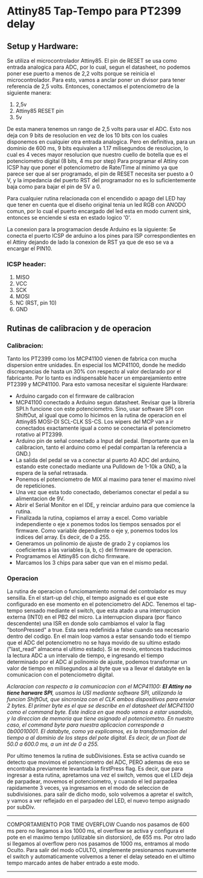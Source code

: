 # Attiny85 Tap-Tempo para PT2399 delay

## Setup y Hardware:
Se utiliza el microcontrolador Attiny85. 
El pin de RESET se usa como entrada analogica para ADC, por lo cual, segun el datasheet, no podemos poner ese puerto a menos de 2,2 volts porque se reinicia el microcontrolador.
Para esto, vamos a anclar poner un divisor para tener referencia de 2,5 volts. Entonces, conectamos el potenciometro de la siguiente manera: 
1. 2,5v
2. Attiny85 RESET pin
3. 5v

De esta manera tenemos un rango de 2,5 volts para usar el ADC. Esto nos deja con 9 bits de resolucion en vez de los 10 bits con los cuales disponemos en cualquier otra entrada analogica. Pero en definitiva, para un dominio de 600 ms, 9 bits equivalen a 1.17 milisegundos de resolucion, lo cual es 4 veces mayor resolucion que nuestro cuello de botella que es el potenciometro digital (8 bits, 4 ms por step)
Para programar el Attiny con ICSP hay que poner el potenciometro de Rate/Time al minimo ya que parece ser que al ser programado, el pin de RESET necesita ser puesto a 0 V, y la impedancia del puerto RST del programador no es lo suficientemente baja como para bajar el pin de 5V a 0. 

Para cualquier rutina relacionada con el encendido o apago del LED hay que tener en cuenta que el diseño original tenia un led RGB con ANODO comun, por lo cual el puerto encargado del led esta en modo current sink, entonces se enciende si esta en estado logico '0'.

La conexion para la programacion desde Arduino es la siguiente:
Se conecta el puerto ICSP de arduino a los pines para ISP correspondientes en el Attiny dejando de lado la conexion de RST ya que de eso se va a encargar el PIN10. 
### ICSP header: 
1. MISO
2. VCC
3. SCK
4. MOSI
5. NC (RST, pin 10)
6. GND

## Rutinas de calibracion y de operacion

### Calibracion:
Tanto los PT2399 como los MCP41100 vienen de fabrica con mucha dispersion entre unidades. 
En especial los MCP41100, donde  he medido discrepancias de hasta un 30% con respecto
al valor declarado por el fabricante.
Por lo tanto es indispensable hacer un emparejamiento entre PT2399 y MCP41100.
Para esto vamosa necesitar el siguiente Hardware:
- Arduino cargado con el firmware de calibracion
- MCP41100 conectado a Arduino segun datasheet. Revisar que la libreria SPI.h 
funcione con este potenciometro. Sino, usar software SPI con ShiftOut, al igual
que como lo hicimos en la rutina de operacion en el Attiny85
MOSI-DI SCL-CLK SS-CS. Los wipers del MCP van a ir conectados exactamente
igual a como se conectaria el potenciometro rotativo  al PT2399.
- Arduino pin de señal conectado a Input del pedal.
 (Importante que en la calibracion, tanto el arduino como el pedal compartan la referencia 
a GND.)  
- La salida del pedal se va a conectar al puerto A0 ADC del arduino, estando este
conectado mediante una Pulldown de 1-10k a GND, a la espera de la señal 
retrasada.
- Ponemos el potenciometro de MIX al maximo para tener el maximo nivel de repeticiones.
- Una vez que esta todo conectado, deberiamos conectar el pedal a su alimentacion
de 9V.
- Abrir el Serial Monitor en el IDE, y reinciar arduino para que comience la rutina. 
- Finalizada la rutina, copiamos el array a excel. Como variable independiente
o eje x ponemos todos los tiempos sensados por el firmware. Como variable dependiente 
o eje y, ponemos todos los indices del array. Es decir, de 0 a 255.
- Generamos un polinomio de ajuste de grado 2 y copiamos los coeficientes 
a las variables (a, b, c) del firmware de operacion. 
- Programamos el Attiny85 con dicho firmware.
- Marcamos los 3 chips para saber que van en el mismo pedal.

### Operacion
La rutina de operacion o funciomamiento normal del controlador es muy sensilla.
En el start-up del chip, el tempo asignado es el que este configurado en ese 
momento en el potenciometro del ADC.
Tenemos el tap-tempo sensado  mediante el switch, que esta atado a una interrupcion
externa (INT0) en el PB2 del micro. La interrupcion dispara (por flanco descendente) una ISR 
en donde solo cambiamos el valor la flag "botonPressed" a true. Esta sera redefinida 
a false cuando sea necesario dentro del codigo. 
En el main loop vamos a estar sensando todo el tiempo que el ADC del potenciometro
no se haya movido de su ultimo estado ("last_read" almacena el ultimo estado).
Si se movio, entonces traducimos la lectura ADC a un intervalo de tiempo, e ingresando
el tiempo determinado por el ADC al polinomio de ajuste, podemos transformar un valor
de tiempo en milisegundos a al byte que va a llevar el databyte en la comunicacion
con el potenciometro digital. 


*Aclaracion con respecto a la comunicacion con el MCP41100:
**El Attiny no tiene harware SPI**, usamos la USI mediante software SPI, utilizando 
la funcion ShiftOut, que sincroniza con el CLK ambos dispositivos para
enviar 2 bytes. El primer byte es el que se describe en el datasheet del MCP41100
como el command byte. Este indica en que modo vamos a estar usandolo, y la direccion
de memoria que tiene asignado el potenciometro. En nuestro caso, el command byte
para nuestra aplicacion corresponde a 0b00010001.
El databyte, como ya explicamos, es la transformacion del tiempo a al dominio
de los steps del pote digital. Es decir, de un float de 50.0 a 600.0 ms, a un int
de 0 a 255.*

Por ultimo tenemos la rutina de subDivisiones. Esta se activa cuando se detecto que
movimos el potenciometro del ADC, PERO ademas de eso se encontraba previamente 
levantada la firstPress flag. Es decir, que para ingresar a esta rutina, apretamos
una vez el switch, vemos que el LED deja de parpadear, movemos el potenciometro, y cuando
el led parpadea rapidamente 3 veces, ya ingresamos en el modo de seleccion de subdivisiones.
para salir de dicho modo, solo volvemos a apretar el switch, y vamos a ver reflejado en el
parpadeo del LED, el nuevo tempo asignado por subDiv. 
****************************************************************************************
COMPORTAMIENTO POR TIME OVERFLOW
Cuando nos pasamos de 600 ms pero no llegamos a los 1000 ms, el overflow se activa y configura el pote en el maximo tempo (utilizable sin distorsion), de 655 ms. 
Por otro lado si llegamos al overflow pero nos pasamos de 1000 ms, entramos al modo Oculto. 
Para salir del modo oCULTO, simplemente presionamos nuevamente el switch y automaticamente volvemos a tener el delay seteado en el ultimo tempo marcado antes de haber entrado a este modo.
****************************************************************************************
